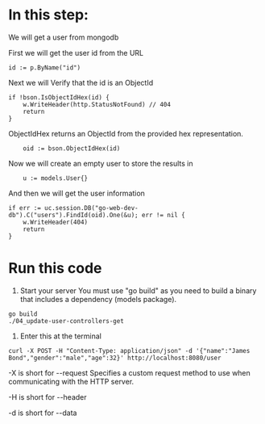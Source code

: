 # In this step:

We will get a user from mongodb

First we will get the user id from the URL

```
id := p.ByName("id")
```

Next we will Verify that the id is an ObjectId

```
if !bson.IsObjectIdHex(id) {
	w.WriteHeader(http.StatusNotFound) // 404
	return
}
```

ObjectIdHex returns an ObjectId from the provided hex representation.

```
	oid := bson.ObjectIdHex(id)
```

Now we will create an empty user to store the results in
	
```
	u := models.User{}
```

And then we will get the user information

```
if err := uc.session.DB("go-web-dev-db").C("users").FindId(oid).One(&u); err != nil {
	w.WriteHeader(404)
	return
}
```


# Run this code

1. Start your server
You must use "go build" as you need to build a binary that includes a dependency (models package).

```
go build
./04_update-user-controllers-get
```

1. Enter this at the terminal

```
curl -X POST -H "Content-Type: application/json" -d '{"name":"James Bond","gender":"male","age":32}' http://localhost:8080/user
```

-X is short for --request
Specifies a custom request method to use when communicating with the HTTP server.

-H is short for --header

-d is short for --data